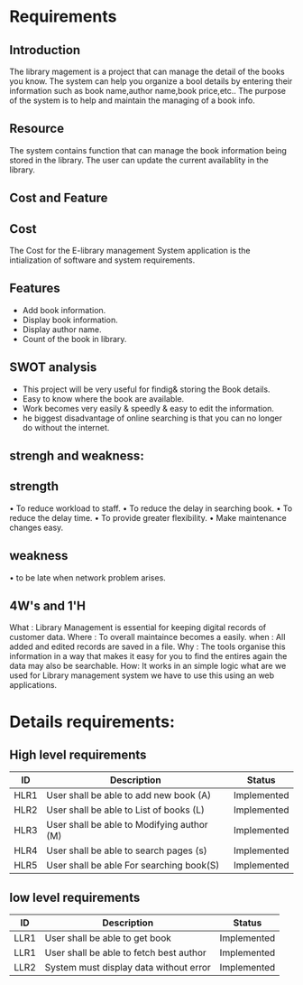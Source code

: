 # Requirements

## Introduction
The library magement is a project that can manage the detail of the books you know. The system can help you organize a bool details by entering their information such as book name,author name,book price,etc.. The purpose of the system is to help and maintain the managing of a book info.

## Resource
The system contains function that can manage the book information being stored in the library. The user can update the current availablity in the library.

## Cost and Feature

## Cost
The Cost for the E-library management System application is the intialization of software and system requirements.

## Features
-  Add book information.
-  Display book information.
-  Display author name.
-  Count of the book in library.

## SWOT analysis
-  This project will be very useful for findig& storing the Book details.
-  Easy to know where the book are available.
-  Work becomes very easily & speedly & easy to edit the information.
-  he biggest disadvantage of online searching is that you can no longer do without the internet.
## strengh and weakness:
 ## strength
 • To reduce workload to staff.
• To reduce the delay in searching book.
• To reduce the delay time.
• To provide greater flexibility.
• Make maintenance changes easy.

## weakness 
• to be late when network problem arises.

## 4W's and 1'H
   What : Library Management is essential for keeping digital records of customer data.
   Where : To overall maintaince becomes a easily.
   when : All added and edited records are saved in a file.
   Why : The tools organise this information in a way that makes it easy for you to find the entires again the data may also be searchable.
   How: It works in an simple logic what are we used for Library management system we have to use this using an web applications.





# Details requirements:
## High level requirements 
| ID | Description | Status |
|------| ------| ------|
| HLR1 | User shall be able to add new book (A) | Implemented
|HLR2  | User shall be able to List of books (L) | Implemented
|HLR3  | User shall be able to Modifying author (M) |	Implemented
|HLR4  | User shall be able to search pages (s) |	Implemented
|HLR5  | User shall be able For searching book(S) |	Implemented







## low level requirements
| ID | Description | Status |
|-------|------|------|
| LLR1 | User shall be able to get book | Implemented 
| LLR1 | User shall be able to fetch best author | Implemented 
| LLR2 |System must display data without error | Implemented


















  
  
 
  
   
